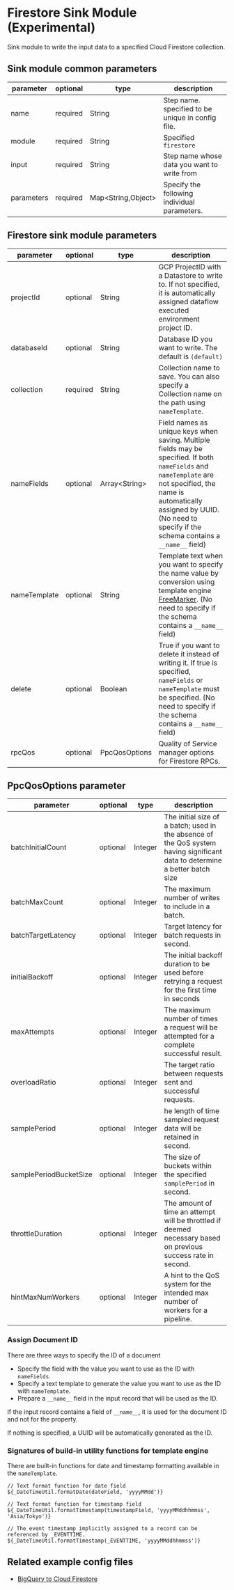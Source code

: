 # Firestore Sink Module (Experimental)

Sink module to write the input data to a specified Cloud Firestore collection.

## Sink module common parameters

| parameter  | optional | type                | description                                       |
|------------|----------|---------------------|---------------------------------------------------|
| name       | required | String              | Step name. specified to be unique in config file. |
| module     | required | String              | Specified `firestore`                             |
| input      | required | String              | Step name whose data you want to write from       |
| parameters | required | Map<String,Object\> | Specify the following individual parameters.      |

## Firestore sink module parameters

| parameter     | optional | type           | description                                                                                                                                                                                                                                     |
|---------------|----------|----------------|-------------------------------------------------------------------------------------------------------------------------------------------------------------------------------------------------------------------------------------------------|
| projectId     | optional | String         | GCP ProjectID with a Datastore to write to. If not specified, it is automatically assigned dataflow executed environment project ID.                                                                                                            |
| databaseId    | optional | String         | Database ID you want to write. The default is `(default)`                                                                                                                                                                                       |
| collection    | required | String         | Collection name to save. You can also specify a Collection name on the path using `nameTemplate`.                                                                                                                                               |
| nameFields    | optional | Array<String\> | Field names as unique keys when saving. Multiple fields may be specified. If both `nameFields` and `nameTemplate` are not specified, the name is automatically assigned by UUID. (No need to specify if the schema contains a `__name__` field) |
| nameTemplate  | optional | String         | Template text when you want to specify the name value by conversion using template engine [FreeMarker](https://freemarker.apache.org/). (No need to specify if the schema contains a `__name__` field)                                          |
| delete        | optional | Boolean        | True if you want to delete it instead of writing it. If true is specified, `nameFields` or `nameTemplate` must be specified. (No need to specify if the schema contains a `__name__` field)                                                     |
| rpcQos        | optional | PpcQosOptions  | Quality of Service manager options for Firestore RPCs.                                                                                                                                                                                          |

## PpcQosOptions parameter

| parameter              | optional | type     | description                                                                                                                 |
|------------------------|----------|----------|-----------------------------------------------------------------------------------------------------------------------------|
| batchInitialCount      | optional | Integer  | The initial size of a batch; used in the absence of the QoS system having significant data to determine a better batch size |
| batchMaxCount          | optional | Integer  | The maximum number of writes to include in a batch.                                                                         |
| batchTargetLatency     | optional | Integer  | Target latency for batch requests in second.                                                                                |
| initialBackoff         | optional | Integer  | The initial backoff duration to be used before retrying a request for the first time in seconds                             |
| maxAttempts            | optional | Integer  | The maximum number of times a request will be attempted for a complete successful result.                                   |
| overloadRatio          | optional | Integer  | The target ratio between requests sent and successful requests.                                                             |
| samplePeriod           | optional | Integer  | he length of time sampled request data will be retained in second.                                                          |
| samplePeriodBucketSize | optional | Integer  | The size of buckets within the specified `samplePeriod` in second.                                                          |
| throttleDuration       | optional | Integer  | The amount of time an attempt will be throttled if deemed necessary based on previous success rate in second.               |
| hintMaxNumWorkers      | optional | Integer  | A hint to the QoS system for the intended max number of workers for a pipeline.                                             |

### Assign Document ID

There are three ways to specify the ID of a document

* Specify the field with the value you want to use as the ID with `nameFields`.
* Specify a text template to generate the value you want to use as the ID with `nameTemplate`.
* Prepare a `__name__` field in the input record that will be used as the ID.

If the input record contains a field of `__name__`, it is used for the document ID and not for the property.

If nothing is specified, a UUID will be automatically generated as the ID.

### Signatures of build-in utility functions for template engine

There are built-in functions for date and timestamp formatting available in the `nameTemplate`.

```
// Text format function for date field
${_DateTimeUtil.formatDate(dateField, 'yyyyMMdd')}

// Text format function for timestamp field
${_DateTimeUtil.formatTimestamp(timestampField, 'yyyyMMddhhmmss', 'Asia/Tokyo')}

// The event timestamp implicitly assigned to a record can be referenced by _EVENTTIME.
${_DateTimeUtil.formatTimestamp(_EVENTTIME, 'yyyyMMddhhmmss')}
```

## Related example config files

* [BigQuery to Cloud Firestore](../../../../examples/bigquery-to-firestore.json)
